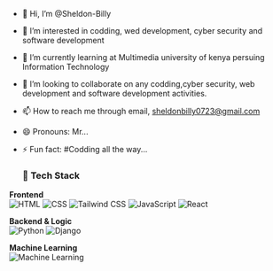- 👋 Hi, I’m @Sheldon-Billy
- 👀 I’m interested in codding, wed development, cyber security and software development
- 🌱 I’m currently learning at Multimedia university of kenya persuing Information Technology
- 💞️ I’m looking to collaborate on any codding,cyber security, web development and software development activities.
- 📫 How to reach me through email, sheldonbilly0723@gmail.com
- 😄 Pronouns: Mr...
- ⚡ Fun fact: #Codding all the way...

  ### 🧠 Tech Stack

**Frontend**  
![HTML](https://img.shields.io/badge/HTML-239120?style=for-the-badge&logo=html5&logoColor=white)
![CSS](https://img.shields.io/badge/CSS-264de4?style=for-the-badge&logo=css3&logoColor=white)
![Tailwind CSS](https://img.shields.io/badge/TailwindCSS-06B6D4?style=for-the-badge&logo=tailwindcss&logoColor=white)
![JavaScript](https://img.shields.io/badge/JavaScript-F7DF1E?style=for-the-badge&logo=javascript&logoColor=black)
![React](https://img.shields.io/badge/React-20232a?style=for-the-badge&logo=react&logoColor=61DAFB)

**Backend & Logic**  
![Python](https://img.shields.io/badge/Python-3776AB?style=for-the-badge&logo=python&logoColor=white)
![Django](https://img.shields.io/badge/Django-092E20?style=for-the-badge&logo=django&logoColor=white)

**Machine Learning**  
![Machine Learning](https://img.shields.io/badge/MachineLearning-brain?style=for-the-badge&logo=scikit-learn&logoColor=orange)

<!---
Sheldon-Billy/Sheldon-Billy is a ✨ special ✨ repository because its `README.md` (this file) appears on your GitHub profile.
You can click the Preview link to take a look at your changes.
--->

